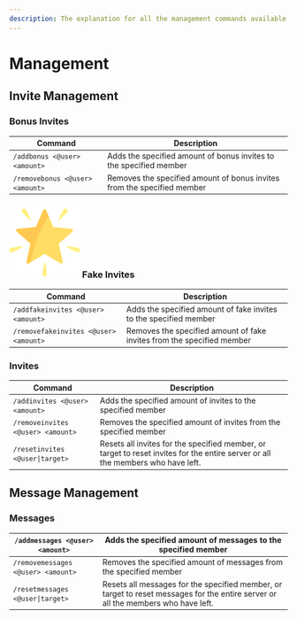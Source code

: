 ```yaml
---
description: The explanation for all the management commands available for Invite Tracker.
---
```


# Management

## Invite Management

### Bonus Invites

| Command                         | Description                                                             |
| ------------------------------- | ----------------------------------------------------------------------- |
| `/addbonus <@user> <amount>`    | Adds the specified amount of bonus invites to the specified member      |
| `/removebonus <@user> <amount>` | Removes the specified amount of bonus invites from the specified member |

### <img src="../.gitbook/assets/premium.png" alt="" data-size="line"> Fake Invites

| Command                               | Description                                                            |
| ------------------------------------- | ---------------------------------------------------------------------- |
| `/addfakeinvites <@user> <amount>`    | Adds the specified amount of fake invites to the specified member      |
| `/removefakeinvites <@user> <amount>` | Removes the specified amount of fake invites from the specified member |

### Invites

| Command                           | Description                                                                                                                     |
| --------------------------------- | ------------------------------------------------------------------------------------------------------------------------------- |
| `/addinvites <@user> <amount>`    | Adds the specified amount of invites to the specified member                                                                    |
| `/removeinvites <@user> <amount>` | Removes the specified amount of invites from the specified member                                                               |
| `/resetinvites <@user\|target>`   | Resets all invites for the specified member, or target to reset invites for the entire server or all the members who have left. |

## Message Management

### Messages

| `/addmessages <@user> <amount>`    | Adds the specified amount of messages to the specified member                                                                     |
| ---------------------------------- | --------------------------------------------------------------------------------------------------------------------------------- |
| `/removemessages <@user> <amount>` | Removes the specified amount of messages from the specified member                                                                |
| `/resetmessages <@user\|target>`   | Resets all messages for the specified member, or target to reset messages for the entire server or all the members who have left. |
